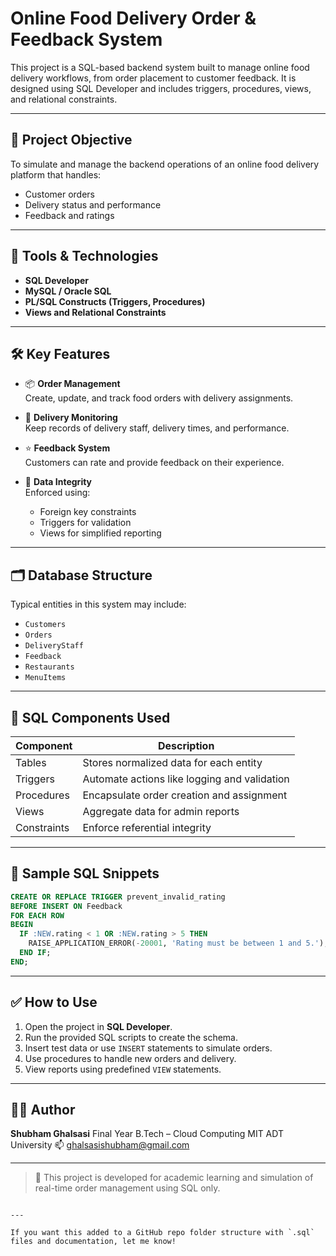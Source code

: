 #  Online Food Delivery Order & Feedback System

This project is a SQL-based backend system built to manage online food delivery workflows, from order placement to customer feedback. It is designed using SQL Developer and includes triggers, procedures, views, and relational constraints.

---

## 📌 Project Objective

To simulate and manage the backend operations of an online food delivery platform that handles:
- Customer orders
- Delivery status and performance
- Feedback and ratings

---

## 🧰 Tools & Technologies

- **SQL Developer**
- **MySQL / Oracle SQL**
- **PL/SQL Constructs (Triggers, Procedures)**
- **Views and Relational Constraints**

---

## 🛠️ Key Features

- 📦 **Order Management**  
  Create, update, and track food orders with delivery assignments.

- 🚴 **Delivery Monitoring**  
  Keep records of delivery staff, delivery times, and performance.

- ⭐ **Feedback System**  
  Customers can rate and provide feedback on their experience.

- 🔐 **Data Integrity**  
  Enforced using:
  - Foreign key constraints
  - Triggers for validation
  - Views for simplified reporting

---

## 🗂️ Database Structure

Typical entities in this system may include:
- `Customers`  
- `Orders`  
- `DeliveryStaff`  
- `Feedback`  
- `Restaurants`  
- `MenuItems`

---

## 🔄 SQL Components Used

| Component   | Description                                 |
|------------|---------------------------------------------|
| Tables      | Stores normalized data for each entity      |
| Triggers    | Automate actions like logging and validation|
| Procedures  | Encapsulate order creation and assignment   |
| Views       | Aggregate data for admin reports            |
| Constraints | Enforce referential integrity               |

---

## 🧪 Sample SQL Snippets

```sql
CREATE OR REPLACE TRIGGER prevent_invalid_rating
BEFORE INSERT ON Feedback
FOR EACH ROW
BEGIN
  IF :NEW.rating < 1 OR :NEW.rating > 5 THEN
    RAISE_APPLICATION_ERROR(-20001, 'Rating must be between 1 and 5.');
  END IF;
END;
````

---

## ✅ How to Use

1. Open the project in **SQL Developer**.
2. Run the provided SQL scripts to create the schema.
3. Insert test data or use `INSERT` statements to simulate orders.
4. Use procedures to handle new orders and delivery.
5. View reports using predefined `VIEW` statements.

---

## 👨‍💻 Author

**Shubham Ghalsasi**
Final Year B.Tech – Cloud Computing
MIT ADT University
📫 [ghalsasishubham@gmail.com](mailto:ghalsasishubham@gmail.com)

---

> 📝 This project is developed for academic learning and simulation of real-time order management using SQL only.

```

---

If you want this added to a GitHub repo folder structure with `.sql` files and documentation, let me know!
```
